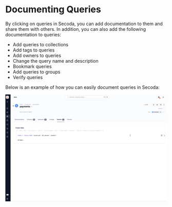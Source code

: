 # Documenting Queries

By clicking on queries in Secoda, you can add documentation to them and share them with others. In addition, you can also add the following documentation to queries:&#x20;

* Add queries to collections
* Add tags to queries
* Add owners to queries
* Change the query name and description
* Bookmark queries
* Add queries to groups
* Verify queries

Below is an example of how you can easily document queries in Secoda:

![](../../../.gitbook/assets/query.gif)
